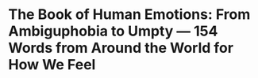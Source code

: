 # The Book of Human Emotions: From Ambiguphobia to Umpty — 154 Words from Around the World for How We Feel

## 


